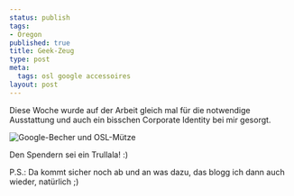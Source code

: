 ```yaml
--- 
status: publish
tags: 
- Oregon
published: true
title: Geek-Zeug
type: post
meta: 
  tags: osl google accessoires
layout: post
---
```

Diese Woche wurde auf der Arbeit gleich mal für die notwendige Ausstattung und auch ein bisschen Corporate Identity bei mir gesorgt.

<img src='http://fredericiana.de/uploads/051108-geekspielzeug.jpg' alt='Google-Becher und OSL-Mütze' class="centered" />

Den Spendern sei ein Trullala! :)

P.S.: Da kommt sicher noch ab und an was dazu, das blogg ich dann auch wieder, natürlich ;)
